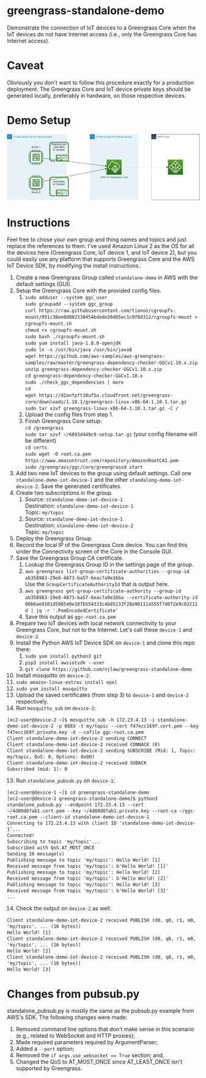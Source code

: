 # greengrass-standalone-demo
Demonstrate the connection of IoT devices to a Greengrass Core when the IoT
devices do not have Internet access (i.e., only the Greengrass Core has Internet access).

# Caveat
Obviously you don't want to follow this procedure exactly for a production deployment.  The Greengrass Core and IoT
device private keys should be generated locally, preferably in hardware, on those respective devices.

# Demo Setup
![Topology Diagram](https://github.com/njlaw/greengrass-standalone-demo/raw/master/doc/topology.png "Topology")

# Instructions
Feel free to chose your own group and thing names and topics and just replace the references to them.  I've used Amazon
Linux 2 as the OS for all the devices here (Greengrass Core, IoT device 1, and IoT device 2), but you could easily use
any platform that supports Greengrass Core and the AWS IoT Device SDK, by modifying the install instructions.

1. Create a new Greengrass Group called `standalone-demo` in AWS with the default settings (GUI).
2. Setup the Greengrass Core with the provided config files.
   1. `sudo adduser --system ggc_user`  
      `sudo groupadd --system ggc_group`  
      `curl https://raw.githubusercontent.com/tianon/cgroupfs-mount/951c38ee8d802330454bdede20d85ec1c0f8d312/cgroupfs-mount > cgroupfs-mount.sh`  
      `chmod +x cgroupfs-mount.sh`  
      `sudo bash ./cgroupfs-mount.sh`  
      `sudo yum install java-1.8.0-openjdk`  
      `sudo ln -s /usr/bin/java /usr/bin/java8`  
      `wget https://github.com/aws-samples/aws-greengrass-samples/raw/master/greengrass-dependency-checker-GGCv1.10.x.zip`  
      `unzip greengrass-dependency-checker-GGCv1.10.x.zip`  
      `cd greengrass-dependency-checker-GGCv1.10.x`  
      `sudo ./check_ggc_dependencies | more`  
      `cd`  
      `wget https://d1onfpft10uf5o.cloudfront.net/greengrass-core/downloads/1.10.1/greengrass-linux-x86-64-1.10.1.tar.gz`  
      `sudo tar xzvf greengrass-linux-x86-64-1.10.1.tar.gz -C /`  
   2. Upload the config files from step 1.
   3. Finish Greengrass Core setup:  
      `cd /greengrass`  
      `sudo tar xzvf ~/6893d449c9-setup.tar.gz` (your config filename will be different)  
      `cd certs`  
      `sudo wget -O root.ca.pem https://www.amazontrust.com/repository/AmazonRootCA1.pem`  
      `sudo /greengrass/ggc/core/greengrassd start`
3. Add two new IoT devices to the group using default settings.  Call one `standalone-demo-iot-device-1` and the other `standalong-demo-iot-device-2`.  Save the generated certificates.
4. Create two subscriptions in the group.
   1. Source: `standalone-demo-iot-device-1`  
      Destination: `standalone-demo-iot-device-1`  
      Topic: `my/topic`
   2. Source: `standalone-demo-iot-device-1`  
      Destination: `standalone-demo-iot-device-2`  
      Topic: `my/topic`
5. Deploy the Greengrass Group.
6. Record the local IP of the Greengrass Core device.  You can find this under the Connectivity screen of the Core in the Console GUI.
7. Save the Greengrass Group CA certificate.
   1. Lookup the Greengrass Group ID in the settings page of the group.
   2. `aws greengrass list-group-certificate-authorities --group-id ab358983-29e8-4873-ba57-6eac7a9e16ba`  
      Use the `GroupCertificateAuthorityId` that is output here.
   3. `aws greengrass get-group-certificate-authority --group-id ab358983-29e8-4873-ba57-6eac7a9e16ba --certificate-authority-id 00b6ae9101d596540e107b554333c4b85133f20a90111a555f7d072e9c02211d | jq -r '.PemEncodedCertificate'`
   4. Save this output as `ggc-root.ca.pem`
8. Prepare two IoT devices with local network connectivity to your Greengrass Core, but not to the Internet.
   Let's call these `device-1` and `device-2`.
9. Install the Python AWS IoT Device SDK on `device-1` and clone this repo there:
   1. `sudo yum install python3 git`
   2. `pip3 install awsiotsdk --user`
   3. `git clone https://github.com/njlaw/greengrass-standalone-demo`
10. Install mosquitto on `device-2`:
   1. `sudo amazon-linux-extras install epel`
   2. `sudo yum install mosquitto`
11. Upload the saved certificates (from step 3) to `device-1` and `device-2` respectively.
12. Run `mosquitto_sub` on `device-2`:
```
[ec2-user@device-2 ~]$ mosquitto_sub -h 172.23.4.13 -i standalone-demo-iot-device-2 -p 8883 -t my/topic --cert f47ecc169f.cert.pem --key f47ecc169f.private.key -d --cafile ggc-root.ca.pem
Client standalone-demo-iot-device-2 sending CONNECT
Client standalone-demo-iot-device-2 received CONNACK (0)
Client standalone-demo-iot-device-2 sending SUBSCRIBE (Mid: 1, Topic: my/topic, QoS: 0, Options: 0x00)
Client standalone-demo-iot-device-2 received SUBACK
Subscribed (mid: 1): 0
```
13. Run `standalone_pubsub.py` on `device-1`:
```
[ec2-user@device-1 ~]$ cd greengrass-standalone-demo
[ec2-user@device-1 greengrass-standalone-demo]$ python3 standalone_pubsub.py --endpoint 172.23.4.13 --cert ~/4d80d07ab1.cert.pem --key ~/4d80d07ab1.private.key --root-ca ~/ggc-root.ca.pem --client-id standalone-demo-iot-device-1
Connecting to 172.23.4.13 with client ID 'standalone-demo-iot-device-1'...
Connected!
Subscribing to topic 'my/topic'...
Subscribed with QoS.AT_MOST_ONCE
Sending 10 message(s)
Publishing message to topic 'my/topic': Hello World! [1]
Received message from topic 'my/topic': b'Hello World! [1]'
Publishing message to topic 'my/topic': Hello World! [2]
Received message from topic 'my/topic': b'Hello World! [2]'
Publishing message to topic 'my/topic': Hello World! [3]
Received message from topic 'my/topic': b'Hello World! [3]'
...
```
14. Check the output on `device-2` as well:
```
Client standalone-demo-iot-device-2 received PUBLISH (d0, q0, r1, m0, 'my/topic', ... (16 bytes))
Hello World! [1]
Client standalone-demo-iot-device-2 received PUBLISH (d0, q0, r1, m0, 'my/topic', ... (16 bytes))
Hello World! [2]
Client standalone-demo-iot-device-2 received PUBLISH (d0, q0, r1, m0, 'my/topic', ... (16 bytes))
Hello World! [3]
```

# Changes from pubsub.py
standalone_pubsub.py is mostly the same as the pubsub.py example from AWS's SDK.  The following changes were made:
1. Removed command line options that don't make sense in this scenario (e.g., related to WebSocket and HTTP proxies);
2. Made required parameters required by ArgumentParser;
3. Added a `--port` option;
4. Removed the `if args.use_websocket == True` section; and,
5. Changed the QoS to AT_MOST_ONCE since AT_LEAST_ONCE isn't supported by Greengrass.
